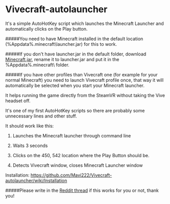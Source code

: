 # Vivecraft-autolauncher
It's a simple AutoHotKey script which launches the Minecraft Launcher and automatically clicks on the Play button. 

#####You need to have Minecraft installed in the default location (%Appdata%\.minecraft\launcher.jar) for this to work.

#####If you don't have launcher.jar in the default folder, download [Minecraft.jar](http://s3.amazonaws.com/Minecraft.Download/launcher/Minecraft.jar), rename it to launcher.jar and put it in the %Appdata%\.minecraft\ folder.

#####If you have other profiles than Vivecraft one (for example for your normal Minecraft) you need to launch Vivecraft profile once, that way it will automatically be selected when you start your Minecraft launcher.

It helps running the game directly from the SteamVR without taking the Vive headset off.

It's one of my first AutoHotKey scripts so there are probably some unnecessary lines and other stuff.

It should work like this:

1. Launches the Minecraft launcher through command line

2. Waits 3 seconds

3. Clicks on the 450, 542 location where the Play Button should be.

4. Detects Vivecraft window, closes Minecraft Launcher window

Installation: https://github.com/Mavi222/Vivecraft-autolauncher/wiki/Installation


#####Please write in the [Reddit thread](https://www.reddit.com/r/Vive/comments/4pxqxj/ive_made_a_vivecraft_launcher_for_launching_it/) if this works for you or not, thank you!
